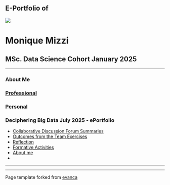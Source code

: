 ## E-Portfolio of   

![](https://user-images.githubusercontent.com/36738165/119046119-505f9980-b98a-11eb-9e40-7e4173db03f3.png)

# Monique Mizzi       

## MSc. Data Science Cohort January 2025

---

### About Me

### [Professional](https://www.linkedin.com/in/monique-mizzi-a414b435a/)

### [Personal](https://github.com/crypto61/eportfolio/blob/master/Personal.md) 


### Deciphering Big Data July 2025 - ePortfolio

*   [Collaborative Discussion Forum Summaries](https://github.com/mmiz02/eportfolio/blob/master/Induction.md)
*   [Outcomes from the Team Exercises](https://github.com/crypto61/eportfolio/blob/master/LCYS.md)
*   [Reflection](http://example.com/)
*   [Formative Activities](http://example.com/)
*   [About me](http://example.com/)
*   

---

---

Page template forked from [evanca](https://github.com/evanca/quick-portfolio)
